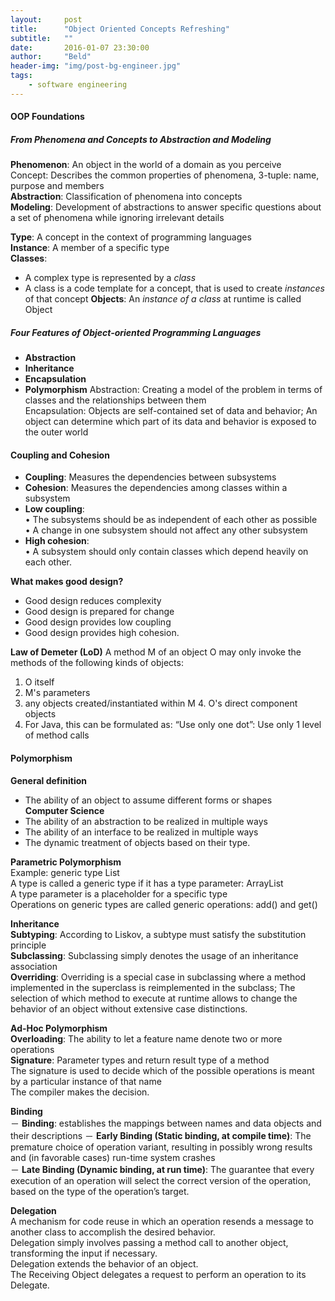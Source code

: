 ```yaml
---
layout:     post
title:      "Object Oriented Concepts Refreshing"
subtitle:   ""
date:       2016-01-07 23:30:00
author:     "Beld"
header-img: "img/post-bg-engineer.jpg"
tags:
    - software engineering
---
```


#### OOP Foundations

##### From Phenomena and Concepts to Abstraction and Modeling

**Phenomenon**: An object in the world of a domain as you perceive  
Concept: Describes the common properties of phenomena, 3-tuple: name, purpose and members  
**Abstraction**: Classification of phenomena into concepts  
**Modeling**: Development of abstractions to answer specific questions about a set of phenomena while ignoring irrelevant details  

**Type**: A concept in the context of programming languages  
**Instance**: A member of a specific type  
**Classes**:
- A complex type is represented by a *class*
- A class is a code template for a concept, that is used to create *instances* of that concept
**Objects**: An *instance of a class* at runtime is called Object

##### Four Features of Object-oriented Programming Languages
- **Abstraction**
- **Inheritance**
- **Encapsulation**
- **Polymorphism**
Abstraction: Creating a model of the problem in terms of classes and the relationships between them  
Encapsulation: Objects are self-contained set of data and behavior; An object can determine which part of its data and behavior is exposed to the outer world  

#### Coupling and Cohesion
- **Coupling**: Measures the dependencies between subsystems
- **Cohesion**: Measures the dependencies among classes within a subsystem
- **Low coupling**:  
•  The subsystems should be as independent of each other as possible  
•  A change in one subsystem should not affect any other subsystem  
- **High cohesion**:  
•  A subsystem should only contain classes which depend heavily on each other.

**What makes good design?**
-  Good design reduces complexity
-  Good design is prepared for change
-  Good design provides low coupling
-  Good design provides high cohesion.

**Law of Demeter (LoD)**
A method M of an object O may only invoke the methods of the following kinds of objects:
1.  O itself
2.  M's parameters
3.  any objects created/instantiated within M 4.  O's direct component objects
4. For Java, this can be formulated as: “Use only one dot”: Use only 1 level of method calls

#### Polymorphism
**General definition**  
- The ability of an object to assume different forms or shapes  
**Computer Science**  
- The ability of an abstraction to be realized in multiple ways
- The ability of an interface to be realized in multiple ways
- The dynamic treatment of objects based on their type.

**Parametric Polymorphism**  
Example: generic type List  
A type is called a generic type if it has a type parameter: ArrayList<E>  
A type parameter is a placeholder for a specific type  
Operations on generic types are called generic operations: add() and get()  

**Inheritance**  
**Subtyping**: According to Liskov, a subtype must satisfy the substitution principle  
**Subclassing**: Subclassing simply denotes the usage of an inheritance association  
**Overriding**: Overriding is a special case in subclassing where a method implemented in the superclass is reimplemented in the subclass; The selection of which method to execute at runtime allows to change the behavior of an object without extensive case distinctions.   

**Ad-Hoc Polymorphism**  
**Overloading**: The ability to let a feature name denote two or more operations  
**Signature**: Parameter types and return result type of a method  
The signature is used to decide which of the possible operations is meant by a particular instance of that name  
The compiler makes the decision.  

**Binding**  
－ **Binding**: establishes the mappings between names and data objects and their descriptions
－ **Early Binding (Static binding, at compile time)**: The premature choice of operation variant, resulting in possibly wrong results and (in favorable cases) run-time system crashes   
－ **Late Binding (Dynamic binding, at run time)**: The guarantee that every execution of an operation will select the correct version of the operation, based on the type of the operation’s target.  

**Delegation**  
A mechanism for code reuse in which an operation resends a message to another class to accomplish the desired behavior.   
Delegation simply involves passing a method call to another object, transforming the input if necessary.  
Delegation extends the behavior of an object.  
The Receiving Object delegates a request to perform an operation to its Delegate.  
